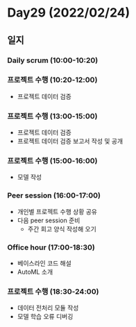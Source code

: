 # Day29 (2022/02/24)

## 일지

### Daily scrum (10:00-10:20)

### 프로젝트 수행 (10:20-12:00)

  * 프로젝트 데이터 검증

### 프로젝트 수행 (13:00-15:00)

  * 프로젝트 데이터 검증
  * 프로젝트 데이터 검증 보고서 작성 및 공개

### 프로젝트 수행 (15:00-16:00)

  * 모델 작성

### Peer session (16:00-17:00)

  * 개인별 프로젝트 수행 상황 공유
  * 다음 peer session 준비
    * 주간 회고 양식 작성해 오기

### Office hour (17:00-18:30)

  * 베이스라인 코드 해설
  * AutoML 소개

### 프로젝트 수행 (18:30-24:00)

  * 데이터 전처리 모듈 작성
  * 모델 학습 오류 디버깅
